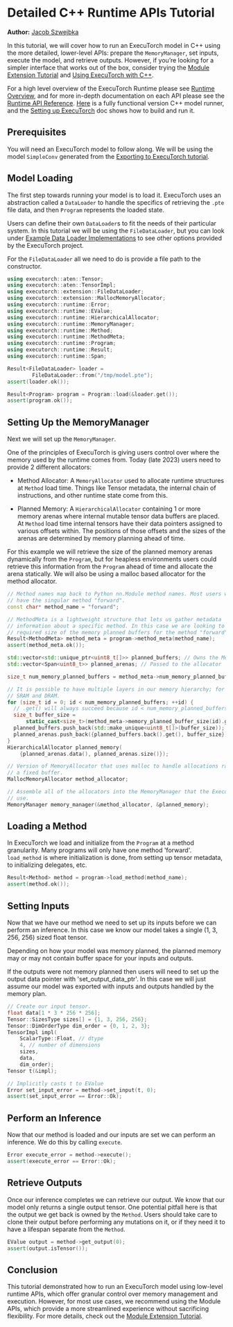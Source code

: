 # Detailed C++ Runtime APIs Tutorial

**Author:** [Jacob Szwejbka](https://github.com/JacobSzwejbka)

In this tutorial, we will cover how to run an ExecuTorch model in C++ using the more detailed, lower-level APIs: prepare the `MemoryManager`, set inputs, execute the model, and retrieve outputs. However, if you’re looking for a simpler interface that works out of the box, consider trying the [Module Extension Tutorial](extension-module.md) and [Using ExecuTorch with C++](using-executorch-cpp.md).

For a high level overview of the ExecuTorch Runtime please see [Runtime Overview](runtime-overview.md), and for more in-depth documentation on
each API please see the [Runtime API Reference](executorch-runtime-api-reference.rst).
[Here](https://github.com/pytorch/executorch/blob/main/examples/portable/executor_runner/executor_runner.cpp) is a fully functional version C++ model runner, and the [Setting up ExecuTorch](getting-started-setup.md) doc shows how to build and run it.


## Prerequisites

You will need an ExecuTorch model to follow along. We will be using
the model `SimpleConv` generated from the [Exporting to ExecuTorch tutorial](https://pytorch.org/executorch/main/tutorials/export-to-executorch-tutorial).

## Model Loading

The first step towards running your model is to load it. ExecuTorch uses an abstraction called a `DataLoader` to handle the specifics of retrieving the `.pte` file data, and then `Program` represents the loaded state.

Users can define their own `DataLoader`s to fit the needs of their particular system. In this tutorial we will be using the `FileDataLoader`, but you can look under [Example Data Loader Implementations](https://github.com/pytorch/executorch/tree/main/extension/data_loader) to see other options provided by the ExecuTorch project.

For the `FileDataLoader` all we need to do is provide a file path to the constructor.

``` cpp
using executorch::aten::Tensor;
using executorch::aten::TensorImpl;
using executorch::extension::FileDataLoader;
using executorch::extension::MallocMemoryAllocator;
using executorch::runtime::Error;
using executorch::runtime::EValue;
using executorch::runtime::HierarchicalAllocator;
using executorch::runtime::MemoryManager;
using executorch::runtime::Method;
using executorch::runtime::MethodMeta;
using executorch::runtime::Program;
using executorch::runtime::Result;
using executorch::runtime::Span;

Result<FileDataLoader> loader =
        FileDataLoader::from("/tmp/model.pte");
assert(loader.ok());

Result<Program> program = Program::load(&loader.get());
assert(program.ok());
```

## Setting Up the MemoryManager

Next we will set up the `MemoryManager`.

One of the principles of ExecuTorch is giving users control over where the memory used by the runtime comes from. Today (late 2023) users need to provide 2 different allocators:

* Method Allocator: A `MemoryAllocator` used to allocate runtime structures at `Method` load time. Things like Tensor metadata, the internal chain of instructions, and other runtime state come from this.

* Planned Memory: A `HierarchicalAllocator` containing 1 or more memory arenas where internal mutable tensor data buffers are placed. At `Method` load time internal tensors have their data pointers assigned to various offsets within. The positions of those offsets and the sizes of the arenas are determined by memory planning ahead of time.

For this example we will retrieve the size of the planned memory arenas dynamically from the `Program`, but for heapless environments users could retrieve this information from the `Program` ahead of time and allocate the arena statically. We will also be using a malloc based allocator for the method allocator.

``` cpp
// Method names map back to Python nn.Module method names. Most users will only
// have the singular method "forward".
const char* method_name = "forward";

// MethodMeta is a lightweight structure that lets us gather metadata
// information about a specific method. In this case we are looking to get the
// required size of the memory planned buffers for the method "forward".
Result<MethodMeta> method_meta = program->method_meta(method_name);
assert(method_meta.ok());

std::vector<std::unique_ptr<uint8_t[]>> planned_buffers; // Owns the Memory
std::vector<Span<uint8_t>> planned_arenas; // Passed to the allocator

size_t num_memory_planned_buffers = method_meta->num_memory_planned_buffers();

// It is possible to have multiple layers in our memory hierarchy; for example,
// SRAM and DRAM.
for (size_t id = 0; id < num_memory_planned_buffers; ++id) {
  // .get() will always succeed because id < num_memory_planned_buffers.
  size_t buffer_size =
      static_cast<size_t>(method_meta->memory_planned_buffer_size(id).get());
  planned_buffers.push_back(std::make_unique<uint8_t[]>(buffer_size));
  planned_arenas.push_back({planned_buffers.back().get(), buffer_size});
}
HierarchicalAllocator planned_memory(
    {planned_arenas.data(), planned_arenas.size()});

// Version of MemoryAllocator that uses malloc to handle allocations rather then
// a fixed buffer.
MallocMemoryAllocator method_allocator;

// Assemble all of the allocators into the MemoryManager that the Executor will
// use.
MemoryManager memory_manager(&method_allocator, &planned_memory);
```

## Loading a Method

In ExecuTorch we load and initialize from the `Program` at a method granularity. Many programs will only have one method 'forward'. `load_method` is where initialization is done, from setting up tensor metadata, to initializing delegates, etc.

``` cpp
Result<Method> method = program->load_method(method_name);
assert(method.ok());
```

## Setting Inputs

Now that we have our method we need to set up its inputs before we can
perform an inference. In this case we know our model takes a single (1, 3, 256, 256)
sized float tensor.

Depending on how your model was memory planned, the planned memory may or may
not contain buffer space for your inputs and outputs.

If the outputs were not memory planned then users will need to set up the output data pointer with 'set_output_data_ptr'. In this case we will just assume our model was exported with inputs and outputs handled by the memory plan.

``` cpp
// Create our input tensor.
float data[1 * 3 * 256 * 256];
Tensor::SizesType sizes[] = {1, 3, 256, 256};
Tensor::DimOrderType dim_order = {0, 1, 2, 3};
TensorImpl impl(
    ScalarType::Float, // dtype
    4, // number of dimensions
    sizes,
    data,
    dim_order);
Tensor t(&impl);

// Implicitly casts t to EValue
Error set_input_error = method->set_input(t, 0);
assert(set_input_error == Error::Ok);
```

## Perform an Inference

Now that our method is loaded and our inputs are set we can perform an inference. We do this by calling `execute`.

``` cpp
Error execute_error = method->execute();
assert(execute_error == Error::Ok);
```

## Retrieve Outputs

Once our inference completes we can retrieve our output. We know that our model only returns a single output tensor. One potential pitfall here is that the output we get back is owned by the `Method`. Users should take care to clone their output before performing any mutations on it, or if they need it to have a lifespan separate from the `Method`.

``` cpp
EValue output = method->get_output(0);
assert(output.isTensor());
```

## Conclusion

This tutorial demonstrated how to run an ExecuTorch model using low-level runtime APIs, which offer granular control over memory management and execution. However, for most use cases, we recommend using the Module APIs, which provide a more streamlined experience without sacrificing flexibility. For more details, check out the [Module Extension Tutorial](extension-module.md).

